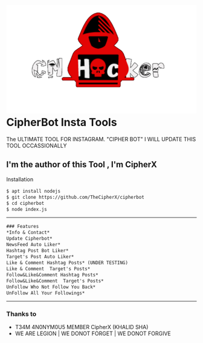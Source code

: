 # ![Image](1586508865612.png) CipherBot Insta Tools

The ULTIMATE TOOL FOR INSTAGRAM. "CIPHER BOT"
 I WILL UPDATE THIS TOOL OCCASSIONALLY

I'm the author of this Tool , I'm CipherX
----

Installation

```
$ apt install nodejs
$ git clone https://github.com/TheCipherX/cipherbot
$ cd cipherbot
$ node index.js
```

----
```
### Features
*Info & Contact*
Update Cipherbot*
NewsFeed Auto Liker*
Hashtag Post Bot Liker*
Target's Post Auto Liker*
Like & Comment Hashtag Posts* (UNDER TESTING)
Like & Comment  Target's Posts*
Follow&Like&Comment Hashtag Posts*
Follow&Like&Comment  Target's Posts*
UnFollow Who Not Follow You Back*
UnFollow All Your Followings*
```
----

### Thanks to

* T34M 4N0NYM0U5 MEMBER CipherX (KHALID SHA)
* WE ARE LEGION | WE DONOT FORGET | WE DONOT FORGIVE 
